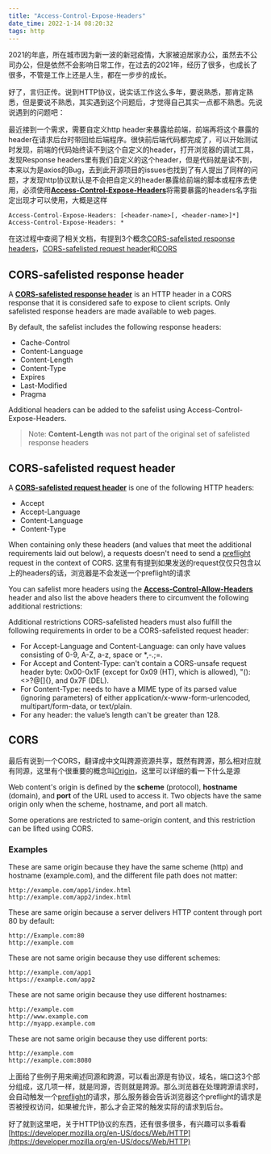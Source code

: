 ```yaml
---
title: "Access-Control-Expose-Headers"
date_time: 2022-1-14 08:20:32
tags: http
---
```


2021的年底，所在城市因为新一波的新冠疫情，大家被迫居家办公，虽然去不公司办公，但是依然不会影响日常工作，在过去的2021年，经历了很多，也成长了很多，不管是工作上还是人生，都在一步步的成长。

好了，言归正传。说到HTTP协议，说实话工作这么多年，要说熟悉，那肯定熟悉，但是要说不熟悉，其实遇到这个问题后，才觉得自己其实一点都不熟悉。先说说遇到的问题吧：

最近接到一个需求，需要自定义http header来暴露给前端，前端再将这个暴露的header在请求后台时带回给后端程序。很快前后端代码都完成了，可以开始测试时发现，前端的代码始终读不到这个自定义的header，打开浏览器的调试工具，发现Response headers里有我们自定义的这个header，但是代码就是读不到，本来以为是axios的Bug，去到此开源项目的issues也找到了有人提出了同样的问题，才发现http协议默认是不会把自定义的header暴露给前端的脚本或程序去使用，必须使用[**Access-Control-Expose-Headers**](https://developer.mozilla.org/en-US/docs/Web/HTTP/Headers/Access-Control-Expose-Headers)将需要暴露的headers名字指定出现才可以使用，大概是这样

```
Access-Control-Expose-Headers: [<header-name>[, <header-name>]*]
Access-Control-Expose-Headers: *
```
在这过程中查阅了相关文档，有提到3个概念[CORS-safelisted response headers](https://developer.mozilla.org/en-US/docs/Glossary/CORS-safelisted_response_header)，[CORS-safelisted request header](https://developer.mozilla.org/en-US/docs/Glossary/CORS-safelisted_request_header)和[CORS](https://developer.mozilla.org/en-US/docs/Glossary/CORS)

## CORS-safelisted response header

A [**CORS-safelisted response header**](https://developer.mozilla.org/en-US/docs/Glossary/CORS-safelisted_response_header) is an HTTP header in a CORS response that it is considered safe to expose to client scripts. Only safelisted response headers are made available to web pages.

By default, the safelist includes the following response headers:

- Cache-Control
- Content-Language
- Content-Length
- Content-Type
- Expires
- Last-Modified
- Pragma

Additional headers can be added to the safelist using Access-Control-Expose-Headers.

> Note: **Content-Length** was not part of the original set of safelisted response headers

## CORS-safelisted request header
A [**CORS-safelisted request header**](https://developer.mozilla.org/en-US/docs/Glossary/CORS-safelisted_request_header) is one of the following HTTP headers:

- Accept
- Accept-Language
- Content-Language
- Content-Type

When containing only these headers (and values that meet the additional requirements laid out below), a requests doesn't need to send a [preflight](https://developer.mozilla.org/en-US/docs/Glossary/Preflight_request) request in the context of CORS. 这里有有提到如果发送的request仅仅只包含以上的headers的话，浏览器是不会发送一个preflight的请求

You can safelist more headers using the [**Access-Control-Allow-Headers**](https://developer.mozilla.org/en-US/docs/Web/HTTP/Headers/Access-Control-Allow-Headers) header and also list the above headers there to circumvent the following additional restrictions:

Additional restrictions
CORS-safelisted headers must also fulfill the following requirements in order to be a CORS-safelisted request header:

- For Accept-Language and Content-Language: can only have values consisting of 0-9, A-Z, a-z, space or *,-.;=.
- For Accept and Content-Type: can't contain a CORS-unsafe request header byte: 0x00-0x1F (except for 0x09 (HT), which is allowed), "():<>?@[\]{}, and 0x7F (DEL).
- For Content-Type: needs to have a MIME type of its parsed value (ignoring parameters) of either application/x-www-form-urlencoded, multipart/form-data, or text/plain.
- For any header: the value’s length can't be greater than 128.

## CORS
最后有说到一个CORS，翻译成中文叫跨源资源共享，既然有跨源，那么相对应就有同源，这里有个很重要的概念叫[Origin](https://developer.mozilla.org/en-US/docs/Glossary/Origin)，这里可以详细的看一下什么是源

Web content's origin is defined by the **scheme** (protocol), **hostname** (domain), and **port** of the URL used to access it. Two objects have the same origin only when the scheme, hostname, and port all match.

Some operations are restricted to same-origin content, and this restriction can be lifted using CORS.

### Examples
These are same origin because they have the same scheme (http) and hostname (example.com), and the different file path does not matter:

```
http://example.com/app1/index.html
http://example.com/app2/index.html
```

These are same origin because a server delivers HTTP content through port 80 by default:

```
http://Example.com:80
http://example.com
```

These are not same origin because they use different schemes:
```
http://example.com/app1
https://example.com/app2
```

These are not same origin because they use different hostnames:
```
http://example.com
http://www.example.com
http://myapp.example.com
```

These are not same origin because they use different ports:
```
http://example.com
http://example.com:8080
```

上面给了些例子用来阐述同源和跨源，可以看出源是有协议，域名，端口这3个部分组成，这几项一样，就是同源，否则就是跨源。那么浏览器在处理跨源请求时，会自动触发一个[preflight](https://developer.mozilla.org/en-US/docs/Glossary/Preflight_request)的请求，那么服务器会告诉浏览器这个preflight的请求是否被授权访问，如果被允许，那么才会正常的触发实际的请求到后台。


好了就到这里吧，关于HTTP协议的东西，还有很多很多，有兴趣可以多看看[https://developer.mozilla.org/en-US/docs/Web/HTTP](https://developer.mozilla.org/en-US/docs/Web/HTTP)